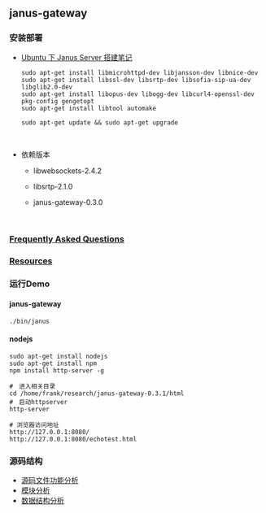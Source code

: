 ## janus-gateway

### 安装部署

+ [Ubuntu 下 Janus Server 搭建笔记](https://www.jianshu.com/p/760e2eb46a0e)

  ```ssh
  sudo apt-get install libmicrohttpd-dev libjansson-dev libnice-dev  
  sudo apt-get install libssl-dev libsrtp-dev libsofia-sip-ua-dev libglib2.0-dev
  sudo apt-get install libopus-dev libogg-dev libcurl4-openssl-dev pkg-config gengetopt 
  sudo apt-get install libtool automake

  sudo apt-get update && sudo apt-get upgrade
  ```

  ​

+ 依赖版本
  +  libwebsockets-2.4.2

  + libsrtp-2.1.0

  + janus-gateway-0.3.0

    ​

### [Frequently Asked Questions](https://janus.conf.meetecho.com/docs/FAQ)

### [Resources](https://janus.conf.meetecho.com/docs/resources.html)



### 运行Demo

#### janus-gateway

```
./bin/janus
```

#### nodejs

```
sudo apt-get install nodejs
sudo apt-get install npm
npm install http-server -g

#　进入相关目录
cd /home/frank/research/janus-gateway-0.3.1/html
#　启动httpserver
http-server 

# 浏览器访问地址
http://127.0.0.1:8080/
http://127.0.0.1:8080/echotest.html
```



###  源码结构

+ [源码文件功能分析](https://janus.conf.meetecho.com/docs/files.html)
+ [模块分析](https://janus.conf.meetecho.com/docs/modules.html)
+ [数据结构分析](https://janus.conf.meetecho.com/docs/annotated.html)

